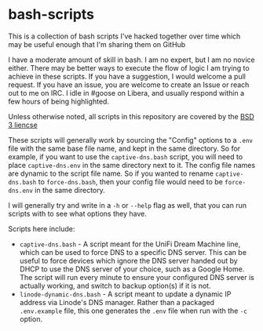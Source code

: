 # bash-scripts

This is a collection of bash scripts I've hacked together over time which may be useful enough that I'm sharing them on GitHub

I have a moderate amount of skill in bash. I am no expert, but I am no novice either. There may be better ways to execute the flow of logic I am trying to achieve in these scripts. If you have a suggestion, I would welcome a pull request. If you have an issue, you are welcome to create an Issue or reach out to me on IRC. I idle in #goose on Libera, and usually respond within a few hours of being highlighted.

Unless otherwise noted, all scripts in this repository are covered by the [BSD 3 liencse](https://github.com/goose-ws/bash-scripts/blob/main/LICENSE)

These scripts will generally work by sourcing the "Config" options to a `.env` file with the same base file name, and kept in the same directory. So for example, if you want to use the `captive-dns.bash` script, you will need to place `captive-dns.env` in the same directory next to it. The config file names are dynamic to the script file name. So if you wanted to rename `captive-dns.bash` to `force-dns.bash`, then your config file would need to be `force-dns.env` in the same directory.

I will generally try and write in a `-h` or `--help` flag as well, that you can run scripts with to see what options they have.

Scripts here include:
* `captive-dns.bash` - A script meant for the UniFi Dream Machine line, which can be used to force DNS to a specific DNS server. This can be useful to force devices which ignore the DNS server handed out by DHCP to use the DNS server of your choice, such as a Google Home. The script will run every minute to ensure your configured DNS server is actually working, and switch to backup option(s) if it is not.
* `linode-dynamic-dns.bash` - A script meant to update a dynamic IP address via Linode's DNS manager. Rather than a packaged `.env.example` file, this one generates the `.env` file when run with the `-c` option.
